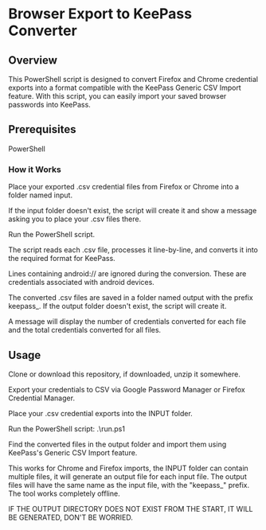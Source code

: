 # Browser Export to KeePass Converter

## Overview
This PowerShell script is designed to convert Firefox and Chrome credential exports into a format compatible with the KeePass Generic CSV Import feature. With this script, you can easily import your saved browser passwords into KeePass.

## Prerequisites
PowerShell
### How it Works
Place your exported .csv credential files from Firefox or Chrome into a folder named input.

If the input folder doesn't exist, the script will create it and show a message asking you to place your .csv files there.

Run the PowerShell script.

The script reads each .csv file, processes it line-by-line, and converts it into the required format for KeePass.

Lines containing android:// are ignored during the conversion.
These are credentials associated with android devices.

The converted .csv files are saved in a folder named output with the prefix keepass_.
If the output folder doesn't exist, the script will create it.

A message will display the number of credentials converted for each file and the total credentials converted for all files.

## Usage
Clone or download this repository, if downloaded, unzip it somewhere.

Export your credentials to CSV via Google Password Manager or Firefox Credential Manager.

Place your .csv credential exports into the INPUT folder.

Run the PowerShell script: .\run.ps1

Find the converted files in the output folder and import them using KeePass's Generic CSV Import feature.

This works for Chrome and Firefox imports, the INPUT folder can contain multiple files, it will generate an output file for each input file.
The output files will have the same name as the input file, with the "keepass_" prefix.
The tool works completely offline.

IF THE OUTPUT DIRECTORY DOES NOT EXIST FROM THE START, IT WILL BE GENERATED, DON'T BE WORRIED.

